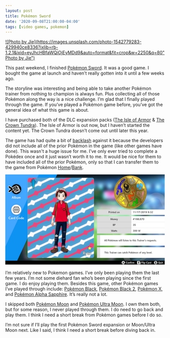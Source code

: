 ```yaml
---
layout: post
title: Pokémon Sword
date: '2020-09-08T21:00:00-04:00'
tags: [video games, pokemon]
---
```


[![Photo by Jie](https://images.unsplash.com/photo-1542779283-429940ce8336?ixlib=rb-1.2.1&ixid=eyJhcHBfaWQiOjEyMDd9&auto=format&fit=crop&w=2250&q=80"Photo by Jie")](https://unsplash.com/photos/dkFJST9zZZo)

This past weekend, I finished [Pokémon Sword](https://en.wikipedia.org/wiki/Pokémon_Sword_and_Shield). It was a good game. I bought the game at launch and haven’t really gotten into it until a few weeks ago. 

The storyline was interesting and being able to take another Pokémon trainer from nothing to champion is always fun. Plus collecting all of those Pokémon along the way is a nice challenge.  I’m glad that I finally played through the game. If you’ve played a Pokémon game before, you’ve got the general idea of what this game is about. 

I have purchased both of the DLC expansion packs ([The Isle of Armor](https://en.wikipedia.org/wiki/Pokémon_Sword_and_Shield:_The_Isle_of_Armor) & [The Crown Tundra](https://en.wikipedia.org/wiki/Pokémon_Sword_and_Shield:_The_Crown_Tundra)). The Isle of Armor is out now, but I haven’t started the content yet. The Crown Tundra doesn’t come out until later this year.  

The game has had quite a bit of [backlash](https://kotaku.com/why-pokemon-fans-are-so-mad-about-sword-and-shield-1836226219) against it because the developers did not include all of the prior Pokémon in the game (like other games have done). This wasn't a huge issue for me. I’ve only ever tried to complete a Pokédex once and it just wasn’t worth it to me. It would be nice for them to have included all of the prior Pokémon, only so that I can transfer them to the game from Pokémon [Home](https://home.pokemon.com/en-us/)/[Bank](https://www.pokemon.com/us/pokemon-video-games/pokemon-bank/). 

![My Pokemon Sword Trainer Card](/public/pokemon/pokemon-sword.jpg)


I’m relatively new to Pokemon games. I’ve only been playing them the last few years. I’m not some diehard fan who’s been playing since the first game. I do enjoy playing them. Besides this game, other Pokémon games I’ve played through include: [Pokémon Black](https://en.wikipedia.org/wiki/Pokémon_Black_and_White), [Pokémon Black 2](https://en.wikipedia.org/wiki/Pokémon_Black_2_and_White_2), [Pokémon X](https://en.wikipedia.org/wiki/Pokémon_X_and_Y), and [Pokémon Alpha Sapphire](https://en.wikipedia.org/wiki/Pokémon_Omega_Ruby_and_Alpha_Sapphire). It’s really not a lot. 

I skipped both [Pokémon Moon](https://en.wikipedia.org/wiki/Pokémon_Sun_and_Moon) and [Pokémon Ultra Moon](https://en.wikipedia.org/wiki/Pokémon_Ultra_Sun_and_Ultra_Moon). I own them both, but for some reason, I never played through them. I do need to go back and play them. I think I need a short break from Pokémon games before I do so. 

I’m not sure if I’ll play the first Pokémon Sword expansion or Moon/Ultra Moon next. Like I said, I think I need a short break before diving back in. 
